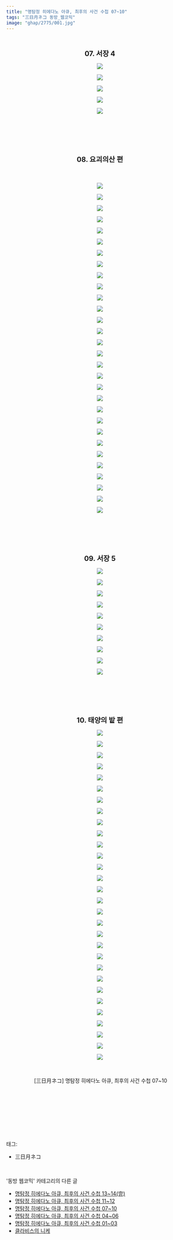 ```yaml
---
title: "명탐정 히에다노 아큐, 최후의 사건 수첩 07~10"
tags: "三日月ネコ 동방_웹코믹"
image: "ghap/2775/001.jpg"
---
```

<div class="article">
<p style="text-align: center; clear: none; float: none;"><br/></p>
<p style="text-align: center; clear: none; float: none;"><b><span style="font-size: 14pt;">07. 서장 4</span></b></p>
<p style="text-align: center; clear: none; float: none;"><img src="{{ site.nasurl }}/ghap/2775/001.jpg"/></p>
<p style="text-align: center; clear: none; float: none;"><img src="{{ site.nasurl }}/ghap/2775/002.jpg"/></p>
<p style="text-align: center; clear: none; float: none;"><img src="{{ site.nasurl }}/ghap/2775/003.jpg"/></p>
<p style="text-align: center; clear: none; float: none;"><img src="{{ site.nasurl }}/ghap/2775/004.jpg"/></p>
<p style="text-align: center; clear: none; float: none;"><img src="{{ site.nasurl }}/ghap/2775/005.jpg"/></p>
<p style="text-align: center; clear: none; float: none;"><br/></p>
<p style="text-align: center; clear: none; float: none;"><br/></p>
<p style="text-align: center; clear: none; float: none;"><br/></p>
<p style="text-align: center; clear: none; float: none;"><b><span style="font-size: 14pt;">08. 요괴의산 편</span></b></p>
<p style="text-align: center; clear: none; float: none;"><b><span style="font-size: 14pt;"><br/></span></b></p>
<p style="text-align: center; clear: none; float: none;"><img src="{{ site.nasurl }}/ghap/2775/006.jpg"/></p>
<p style="text-align: center; clear: none; float: none;"><img src="{{ site.nasurl }}/ghap/2775/007.jpg"/></p>
<p style="text-align: center; clear: none; float: none;"><img src="{{ site.nasurl }}/ghap/2775/008.jpg"/></p>
<p style="text-align: center; clear: none; float: none;"><img src="{{ site.nasurl }}/ghap/2775/009.jpg"/></p>
<p style="text-align: center; clear: none; float: none;"><img src="{{ site.nasurl }}/ghap/2775/010.jpg"/></p>
<p style="text-align: center; clear: none; float: none;"><img src="{{ site.nasurl }}/ghap/2775/011.jpg"/></p>
<p style="text-align: center; clear: none; float: none;"><img src="{{ site.nasurl }}/ghap/2775/012.jpg"/></p>
<p style="text-align: center; clear: none; float: none;"><img src="{{ site.nasurl }}/ghap/2775/013.jpg"/></p>
<p style="text-align: center; clear: none; float: none;"><img src="{{ site.nasurl }}/ghap/2775/014.jpg"/></p>
<p style="text-align: center; clear: none; float: none;"><img src="{{ site.nasurl }}/ghap/2775/015.jpg"/></p>
<p style="text-align: center; clear: none; float: none;"><img src="{{ site.nasurl }}/ghap/2775/016.jpg"/></p>
<p style="text-align: center; clear: none; float: none;"><img src="{{ site.nasurl }}/ghap/2775/017.jpg"/></p>
<p style="text-align: center; clear: none; float: none;"><img src="{{ site.nasurl }}/ghap/2775/018.jpg"/></p>
<p style="text-align: center; clear: none; float: none;"><img src="{{ site.nasurl }}/ghap/2775/019.jpg"/></p>
<p style="text-align: center; clear: none; float: none;"><img src="{{ site.nasurl }}/ghap/2775/020.jpg"/></p>
<p style="text-align: center; clear: none; float: none;"><img src="{{ site.nasurl }}/ghap/2775/021.jpg"/></p>
<p style="text-align: center; clear: none; float: none;"><img src="{{ site.nasurl }}/ghap/2775/022.jpg"/></p>
<p style="text-align: center; clear: none; float: none;"><img src="{{ site.nasurl }}/ghap/2775/023.jpg"/></p>
<p style="text-align: center; clear: none; float: none;"><img src="{{ site.nasurl }}/ghap/2775/024.jpg"/></p>
<p style="text-align: center; clear: none; float: none;"><img src="{{ site.nasurl }}/ghap/2775/025.jpg"/></p>
<p style="text-align: center; clear: none; float: none;"><img src="{{ site.nasurl }}/ghap/2775/026.jpg"/></p>
<p style="text-align: center; clear: none; float: none;"><img src="{{ site.nasurl }}/ghap/2775/027.jpg"/></p>
<p style="text-align: center; clear: none; float: none;"><img src="{{ site.nasurl }}/ghap/2775/028.jpg"/></p>
<p style="text-align: center; clear: none; float: none;"><img src="{{ site.nasurl }}/ghap/2775/029.jpg"/></p>
<p style="text-align: center; clear: none; float: none;"><img src="{{ site.nasurl }}/ghap/2775/030.jpg"/></p>
<p style="text-align: center; clear: none; float: none;"><img src="{{ site.nasurl }}/ghap/2775/031.jpg"/></p>
<p style="text-align: center; clear: none; float: none;"><img src="{{ site.nasurl }}/ghap/2775/032.jpg"/></p>
<p style="text-align: center; clear: none; float: none;"><img src="{{ site.nasurl }}/ghap/2775/033.jpg"/></p>
<p style="text-align: center; clear: none; float: none;"><img src="{{ site.nasurl }}/ghap/2775/034.jpg"/></p>
<p style="text-align: center; clear: none; float: none;"><img src="{{ site.nasurl }}/ghap/2775/035.jpg"/></p>
<p style="text-align: center; clear: none; float: none;"><br/></p>
<p style="text-align: center; clear: none; float: none;"><br/></p>
<p style="text-align: center; clear: none; float: none;"><br/></p>
<p style="text-align: center; clear: none; float: none;"><b><span style="font-size: 14pt;">09. 서장 5</span></b></p>
<p style="text-align: center; clear: none; float: none;"><img src="{{ site.nasurl }}/ghap/2775/036.jpg"/></p>
<p style="text-align: center; clear: none; float: none;"><img src="{{ site.nasurl }}/ghap/2775/037.jpg"/></p>
<p style="text-align: center; clear: none; float: none;"><img src="{{ site.nasurl }}/ghap/2775/038.jpg"/></p>
<p style="text-align: center; clear: none; float: none;"><img src="{{ site.nasurl }}/ghap/2775/039.jpg"/></p>
<p style="text-align: center; clear: none; float: none;"><img src="{{ site.nasurl }}/ghap/2775/040.jpg"/></p>
<p style="text-align: center; clear: none; float: none;"><img src="{{ site.nasurl }}/ghap/2775/041.jpg"/></p>
<p style="text-align: center; clear: none; float: none;"><img src="{{ site.nasurl }}/ghap/2775/042.jpg"/></p>
<p style="text-align: center; clear: none; float: none;"><img src="{{ site.nasurl }}/ghap/2775/043.jpg"/></p>
<p style="text-align: center; clear: none; float: none;"><img src="{{ site.nasurl }}/ghap/2775/044.jpg"/></p>
<p style="text-align: center; clear: none; float: none;"><img src="{{ site.nasurl }}/ghap/2775/045.jpg"/></p>
<p style="text-align: center; clear: none; float: none;"><br/></p>
<p style="text-align: center; clear: none; float: none;"><br/></p>
<p style="text-align: center; clear: none; float: none;"><br/></p>
<p style="text-align: center; clear: none; float: none;"><b><span style="font-size: 14pt;">10. 태양의 밭 편</span></b></p>
<p style="text-align: center; clear: none; float: none;"><img src="{{ site.nasurl }}/ghap/2775/046.jpg"/></p>
<p style="text-align: center; clear: none; float: none;"><img src="{{ site.nasurl }}/ghap/2775/047.jpg"/></p>
<p style="text-align: center; clear: none; float: none;"><img src="{{ site.nasurl }}/ghap/2775/048.jpg"/></p>
<p style="text-align: center; clear: none; float: none;"><img src="{{ site.nasurl }}/ghap/2775/049.jpg"/></p>
<p style="text-align: center; clear: none; float: none;"><img src="{{ site.nasurl }}/ghap/2775/050.jpg"/></p>
<p style="text-align: center; clear: none; float: none;"><img src="{{ site.nasurl }}/ghap/2775/051.jpg"/></p>
<p style="text-align: center; clear: none; float: none;"><img src="{{ site.nasurl }}/ghap/2775/052.jpg"/></p>
<p style="text-align: center; clear: none; float: none;"><img src="{{ site.nasurl }}/ghap/2775/053.jpg"/></p>
<p style="text-align: center; clear: none; float: none;"><img src="{{ site.nasurl }}/ghap/2775/054.jpg"/></p>
<p style="text-align: center; clear: none; float: none;"><img src="{{ site.nasurl }}/ghap/2775/055.jpg"/></p>
<p style="text-align: center; clear: none; float: none;"><img src="{{ site.nasurl }}/ghap/2775/056.jpg"/></p>
<p style="text-align: center; clear: none; float: none;"><img src="{{ site.nasurl }}/ghap/2775/057.jpg"/></p>
<p style="text-align: center; clear: none; float: none;"><img src="{{ site.nasurl }}/ghap/2775/058.jpg"/></p>
<p style="text-align: center; clear: none; float: none;"><img src="{{ site.nasurl }}/ghap/2775/059.jpg"/></p>
<p style="text-align: center; clear: none; float: none;"><img src="{{ site.nasurl }}/ghap/2775/060.jpg"/></p>
<p style="text-align: center; clear: none; float: none;"><img src="{{ site.nasurl }}/ghap/2775/061.jpg"/></p>
<p style="text-align: center; clear: none; float: none;"><img src="{{ site.nasurl }}/ghap/2775/062.jpg"/></p>
<p style="text-align: center; clear: none; float: none;"><img src="{{ site.nasurl }}/ghap/2775/063.jpg"/></p>
<p style="text-align: center; clear: none; float: none;"><img src="{{ site.nasurl }}/ghap/2775/064.jpg"/></p>
<p style="text-align: center; clear: none; float: none;"><img src="{{ site.nasurl }}/ghap/2775/065.jpg"/></p>
<p style="text-align: center; clear: none; float: none;"><img src="{{ site.nasurl }}/ghap/2775/066.jpg"/></p>
<p style="text-align: center; clear: none; float: none;"><img src="{{ site.nasurl }}/ghap/2775/067.jpg"/></p>
<p style="text-align: center; clear: none; float: none;"><img src="{{ site.nasurl }}/ghap/2775/068.jpg"/></p>
<p style="text-align: center; clear: none; float: none;"><img src="{{ site.nasurl }}/ghap/2775/069.jpg"/></p>
<p style="text-align: center; clear: none; float: none;"><img src="{{ site.nasurl }}/ghap/2775/070.jpg"/></p>
<p style="text-align: center; clear: none; float: none;"><img src="{{ site.nasurl }}/ghap/2775/071.jpg"/></p>
<p style="text-align: center; clear: none; float: none;"><img src="{{ site.nasurl }}/ghap/2775/072.jpg"/></p>
<p style="text-align: center; clear: none; float: none;"><img src="{{ site.nasurl }}/ghap/2775/073.jpg"/></p>
<p style="text-align: center; clear: none; float: none;"><img src="{{ site.nasurl }}/ghap/2775/074.jpg"/></p>
<p style="text-align: center; clear: none; float: none;"><img src="{{ site.nasurl }}/ghap/2775/075.jpg"/></p>
<p style="text-align: center; clear: none; float: none;"><br/></p>
<p style="text-align: center; clear: none; float: none;"> [三日月ネコ] 명탐정 히에다노 아큐, 최후의 사건 수첩 07~10</p>
<p style="text-align: center; clear: none; float: none;"><b><span style="font-size: 14pt;"><br/></span></b></p>
<p style="text-align: center; clear: none; float: none;"><b><span style="font-size: 14pt;"><br/></span></b></p>
<p><br/></p>
</div><br/>
<div class="tagTrail">
<p>태그: </p>
<ul>
<li>三日月ネコ</li>
</ul>
</div><br/>
<div class="another">
<p>'동방 웹코믹' 카테고리의 다른 글</p>
<ul>
<li><a href="/2016-11-27-ghap_2777">명탐정 히에다노 아큐, 최후의 사건 수첩 13~14(完)</a></li>
<li><a href="/2016-11-27-ghap_2776">명탐정 히에다노 아큐, 최후의 사건 수첩 11~12</a></li>
<li><a href="/2016-11-27-ghap_2775">명탐정 히에다노 아큐, 최후의 사건 수첩 07~10</a></li>
<li><a href="/2016-11-27-ghap_2774">명탐정 히에다노 아큐, 최후의 사건 수첩 04~06</a></li>
<li><a href="/2016-11-27-ghap_2773">명탐정 히에다노 아큐, 최후의 사건 수첩 01~03</a></li>
<li><a href="/2016-11-26-ghap_2756">클라비스의 니케</a></li>
</ul>
</div><br/>
<div class="cb_module cb_fluid">
<div class="cb_wrt cb_profile">
</div><!-- commentList close -->
</div><br/>
